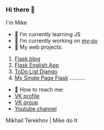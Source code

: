 ### Hi there 👋

I'm Mike 


- 🌱 I’m currently learning JS
- 🔭 I’m currently working on [my-py](https://my-py.ru/)
- 🔭 My web projects:
1. [Flask blog](https://flask-blog.my-py.ru/)
2. [Flask English App](https://english-coach.my-py.ru/)
3. [ToDo List Django](https://tododjango.my-py.ru/)
4. [My Single Page Flask](https://my-py.site/)
..........
 
- 🤔 How to reach me:
- [VK profile](https://vk.com/hello_world_ru)
- [VK group](https://vk.com/python_for_me)
- [Youtube channel](https://www.youtube.com/channel/UCLr7DxWBT0NWZv_w4uvLJaw)

Mikhail Terekhov | Mike do It
<!--
**MikesoWeb/MikesoWeb** is a ✨ _special_ ✨ repository because its `README.md` (this file) appears on your GitHub profile.

Here are some ideas to get you started:

- 🔭 I’m currently working on [my-py](https://my-py.ru/)
- 🌱 I’m currently learning JS
- 👯 I’m looking to collaborate on ...
- 🤔 I’m looking for help with ...
- 💬 Ask me about ...
- 📫 How to reach me: 
- 😄 Pronouns: ...
- ⚡ Fun fact: ...
-->
